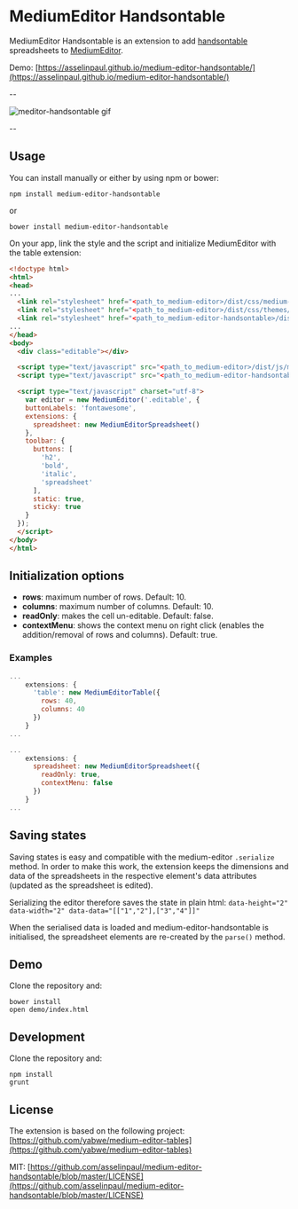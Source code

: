 # MediumEditor Handsontable

MediumEditor Handsontable is an extension to add [handsontable](http://handsontable.com/) spreadsheets to [MediumEditor](https://github.com/yabwe/medium-editor).

Demo: [https://asselinpaul.github.io/medium-editor-handsontable/](https://asselinpaul.github.io/medium-editor-handsontable/)

--

![meditor-handsontable gif](https://cloud.githubusercontent.com/assets/868249/8600928/ae31ae04-2660-11e5-8e39-9fb0399d9f94.gif)

--

## Usage

You can install manually or either by using npm or bower:

```
npm install medium-editor-handsontable
```

or

```
bower install medium-editor-handsontable
```

On your app, link the style and the script and initialize MediumEditor with the table extension:

```html
<!doctype html>
<html>
<head>
...
  <link rel="stylesheet" href="<path_to_medium-editor>/dist/css/medium-editor.css" />
  <link rel="stylesheet" href="<path_to_medium-editor>/dist/css/themes/default.css" />
  <link rel="stylesheet" href="<path_to_medium-editor-handsontable>/dist/css/medium-editor-handsontable.css" />
...
</head>
<body>
  <div class="editable"></div>

  <script type="text/javascript" src="<path_to_medium-editor>/dist/js/medium-editor.js"></script>
  <script type="text/javascript" src="<path_to_medium-editor-handsontable>/dist/js/medium-editor-handsontable.js"></script>

  <script type="text/javascript" charset="utf-8">
    var editor = new MediumEditor('.editable', {
    buttonLabels: 'fontawesome',
    extensions: {
      spreadsheet: new MediumEditorSpreadsheet()
    },
    toolbar: {
      buttons: [
        'h2',
        'bold',
        'italic',
        'spreadsheet'
      ],
      static: true,
      sticky: true
    }
  });
  </script>
</body>
</html>
```

## Initialization options

* __rows__: maximum number of rows. Default: 10.
* __columns__: maximum number of columns. Default: 10.
* __readOnly__: makes the cell un-editable. Default: false.
* __contextMenu__: shows the context menu on right click (enables the addition/removal of rows and columns). Default: true.

### Examples

```javascript
...
    extensions: {
      'table': new MediumEditorTable({
        rows: 40,
        columns: 40
      })
    }
...
```

```javascript
...
	extensions: {
      spreadsheet: new MediumEditorSpreadsheet({
        readOnly: true,
        contextMenu: false
      })
    }
...
```

## Saving states
Saving states is easy and compatible with the medium-editor ```.serialize``` method. In order to make this work, the extension keeps the dimensions and data of the spreadsheets in the respective element's data attributes (updated as the spreadsheet is edited).

Serializing the editor therefore saves the state in plain html: ``` data-height="2" data-width="2" data-data="[["1","2"],["3","4"]]" ```

When the serialised data is loaded and medium-editor-handsontable is initialised, the spreadsheet elements are re-created by the ```parse()``` method. 

## Demo

Clone the repository and: 

```
bower install
open demo/index.html
```

## Development
Clone the repository and:

```
npm install
grunt
```

## License
The extension is based on the following project: [https://github.com/yabwe/medium-editor-tables](https://github.com/yabwe/medium-editor-tables)

MIT: [https://github.com/asselinpaul/medium-editor-handsontable/blob/master/LICENSE](https://github.com/asselinpaul/medium-editor-handsontable/blob/master/LICENSE)
